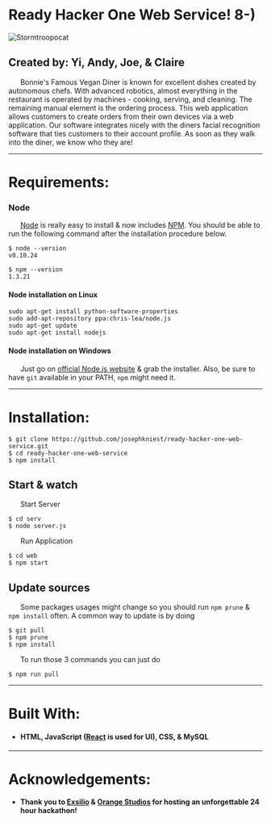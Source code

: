 # Ready Hacker One Web Service! 8-)
![Stormtroopocat](https://octodex.github.com/images/stormtroopocat.jpg "The Stormtroopocat")
## Created by: Yi, Andy, Joe, & Claire
&nbsp;&nbsp;&nbsp;&nbsp;&nbsp;&nbsp;Bonnie's Famous Vegan Diner is known for excellent dishes created by autonomous chefs. With advanced robotics, almost everything in the restaurant is operated by machines -  cooking, serving, and cleaning. The remaining manual element is the ordering process. This web application allows customers to create orders from their own devices via a web application. Our software integrates nicely with the diners facial recognition software that ties customers to their account profile. As soon as they walk into the diner, we know who they are! 

***
# Requirements: 
### Node
&nbsp;&nbsp;&nbsp;&nbsp;&nbsp;&nbsp;[Node](http://nodejs.org/) is really easy to install & now includes [NPM](https://npmjs.org/).
You should be able to run the following command after the installation procedure
below.

```
$ node --version
v0.10.24

$ npm --version
1.3.21
```

#### Node installation on Linux

    sudo apt-get install python-software-properties
    sudo add-apt-repository ppa:chris-lea/node.js
    sudo apt-get update
    sudo apt-get install nodejs

#### Node installation on Windows

&nbsp;&nbsp;&nbsp;&nbsp;&nbsp;&nbsp;Just go on [official Node.js website](http://nodejs.org/) & grab the installer.
Also, be sure to have `git` available in your PATH, `npm` might need it.
*** 
# Installation: 
```
$ git clone https://github.com/josephkniest/ready-hacker-one-web-service.git
$ cd ready-hacker-one-web-service
$ npm install
```
## Start & watch
&nbsp;&nbsp;&nbsp;&nbsp;&nbsp;&nbsp;Start Server
```    
$ cd serv
$ node server.js
```
&nbsp;&nbsp;&nbsp;&nbsp;&nbsp;&nbsp;Run Application
```    
$ cd web
$ npm start
```
## Update sources

&nbsp;&nbsp;&nbsp;&nbsp;&nbsp;&nbsp;Some packages usages might change so you should run `npm prune` & `npm install` often.
A common way to update is by doing

    $ git pull
    $ npm prune
    $ npm install

&nbsp;&nbsp;&nbsp;&nbsp;&nbsp;&nbsp;To run those 3 commands you can just do

    $ npm run pull
***
# Built With:
- #### HTML, JavaScript ([React](http://facebook.github.io/react) is used for UI), CSS, & MySQL

--- 
# Acknowledgements:
- #### Thank you to [Exsilio](http://www.exsilio.com/) & [Orange Studios](http://www.orangestudios.com/) for hosting an unforgettable 24 hour hackathon!




